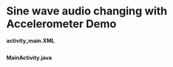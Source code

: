 # Sine wave audio changing with Accelerometer Demo

**activity_main.XML**

```xml
```

**MainActivity.java**

```java
```
